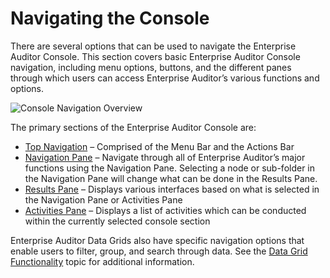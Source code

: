 # Navigating the Console

There are several options that can be used to navigate the Enterprise Auditor Console. This section
covers basic Enterprise Auditor Console navigation, including menu options, buttons, and the
different panes through which users can access Enterprise Auditor’s various functions and options.

![Console Navigation Overview](/img/versioned_docs/accessanalyzer_11.6/accessanalyzer/admin/navigate/navigationoverview.webp)

The primary sections of the Enterprise Auditor Console are:

- [Top Navigation](/docs/accessanalyzer/11.6/accessanalyzer/admin/navigate/top.md) –
  Comprised of the Menu Bar and the Actions Bar
- [Navigation Pane](/docs/accessanalyzer/11.6/accessanalyzer/admin/navigate/pane.md)
  – Navigate through all of Enterprise Auditor’s major functions using the Navigation Pane.
  Selecting a node or sub-folder in the Navigation Pane will change what can be done in the Results
  Pane.
- [Results Pane](/docs/accessanalyzer/11.6/accessanalyzer/admin/navigate/resultspane.md)
  – Displays various interfaces based on what is selected in the Navigation Pane or Activities Pane
- [Activities Pane](/docs/accessanalyzer/11.6/accessanalyzer/admin/navigate/activitiespane.md)
  – Displays a list of activities which can be conducted within the currently selected console
  section

Enterprise Auditor Data Grids also have specific navigation options that enable users to filter,
group, and search through data. See the
[Data Grid Functionality](/docs/accessanalyzer/11.6/accessanalyzer/admin/navigate/datagrid.md)
topic for additional information.
